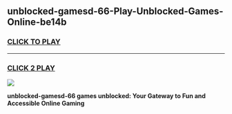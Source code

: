 
## unblocked-gamesd-66-Play-Unblocked-Games-Online-be14b
<h3>
<a href="https://premium76.site?title=unblocked-gamesd-66&ref=25A">CLICK TO PLAY</a></h3>
<hr>

<h3>
<a href="https://premium76.site?title=unblocked-gamesd-66&ref=25A">CLICK 2 PLAY</a>
  
</h3>

<a href="https://premium76.site?title=unblocked-gamesd-66&ref=25A"><img src="https://clearcache.store/games.png"></a>


**unblocked-gamesd-66 games unblocked: Your Gateway to Fun and Accessible Online Gaming**
